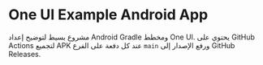 # One UI Example Android App

مشروع بسيط لتوضيح إعداد Android Gradle ومخطط One UI. يحتوي على GitHub Actions لتجميع APK عند كل دفعة على الفرع `main` ورفع الإصدار إلى GitHub Releases.
